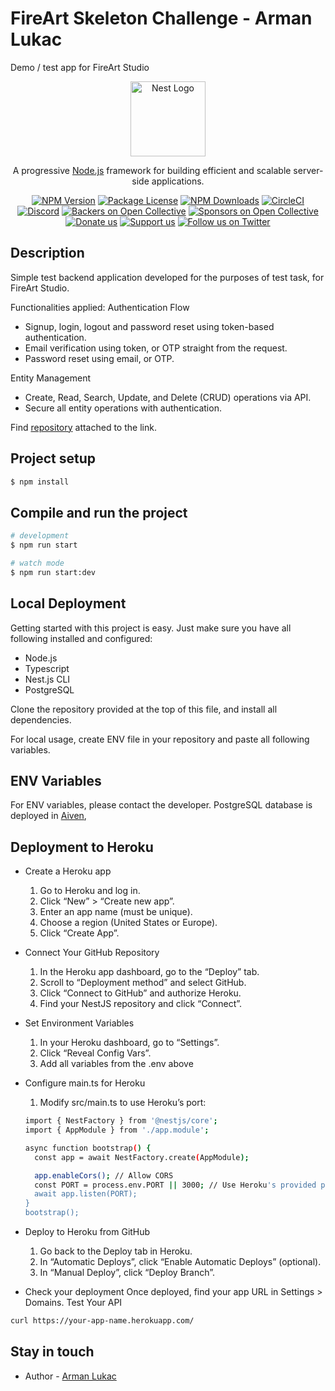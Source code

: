 # FireArt Skeleton Challenge - Arman Lukac

Demo / test app for FireArt Studio

<p align="center">
  <a href="http://nestjs.com/" target="blank"><img src="https://nestjs.com/img/logo-small.svg" width="120" alt="Nest Logo" /></a>
</p>

[circleci-image]: https://img.shields.io/circleci/build/github/nestjs/nest/master?token=abc123def456
[circleci-url]: https://circleci.com/gh/nestjs/nest

  <p align="center">A progressive <a href="http://nodejs.org" target="_blank">Node.js</a> framework for building efficient and scalable server-side applications.</p>
    <p align="center">
<a href="https://www.npmjs.com/~nestjscore" target="_blank"><img src="https://img.shields.io/npm/v/@nestjs/core.svg" alt="NPM Version" /></a>
<a href="https://www.npmjs.com/~nestjscore" target="_blank"><img src="https://img.shields.io/npm/l/@nestjs/core.svg" alt="Package License" /></a>
<a href="https://www.npmjs.com/~nestjscore" target="_blank"><img src="https://img.shields.io/npm/dm/@nestjs/common.svg" alt="NPM Downloads" /></a>
<a href="https://circleci.com/gh/nestjs/nest" target="_blank"><img src="https://img.shields.io/circleci/build/github/nestjs/nest/master" alt="CircleCI" /></a>
<a href="https://discord.gg/G7Qnnhy" target="_blank"><img src="https://img.shields.io/badge/discord-online-brightgreen.svg" alt="Discord"/></a>
<a href="https://opencollective.com/nest#backer" target="_blank"><img src="https://opencollective.com/nest/backers/badge.svg" alt="Backers on Open Collective" /></a>
<a href="https://opencollective.com/nest#sponsor" target="_blank"><img src="https://opencollective.com/nest/sponsors/badge.svg" alt="Sponsors on Open Collective" /></a>
  <a href="https://paypal.me/kamilmysliwiec" target="_blank"><img src="https://img.shields.io/badge/Donate-PayPal-ff3f59.svg" alt="Donate us"/></a>
    <a href="https://opencollective.com/nest#sponsor"  target="_blank"><img src="https://img.shields.io/badge/Support%20us-Open%20Collective-41B883.svg" alt="Support us"></a>
  <a href="https://twitter.com/nestframework" target="_blank"><img src="https://img.shields.io/twitter/follow/nestframework.svg?style=social&label=Follow" alt="Follow us on Twitter"></a>
</p>
  <!--[![Backers on Open Collective](https://opencollective.com/nest/backers/badge.svg)](https://opencollective.com/nest#backer)
  [![Sponsors on Open Collective](https://opencollective.com/nest/sponsors/badge.svg)](https://opencollective.com/nest#sponsor)-->

## Description

Simple test backend application developed for the purposes of test task, for FireArt Studio.

Functionalities applied:
Authentication Flow

- Signup, login, logout and password reset using token-based authentication.
- Email verification using token, or OTP straight from the request.
- Password reset using email, or OTP.

Entity Management

- Create, Read, Search, Update, and Delete (CRUD) operations via API.
- Secure all entity operations with authentication.

Find [repository](https://github.com/armanlukac/fireArt-skeleton-challenge) attached to the link.

## Project setup

```bash
$ npm install
```

## Compile and run the project

```bash
# development
$ npm run start

# watch mode
$ npm run start:dev
```

## Local Deployment

Getting started with this project is easy. Just make sure you have all following installed and configured:

- Node.js
- Typescript
- Nest.js CLI
- PostgreSQL

Clone the repository provided at the top of this file, and install all dependencies.

For local usage, create ENV file in your repository and paste all following variables.

## ENV Variables

For ENV variables, please contact the developer.
PostgreSQL database is deployed in [Aiven](https://aiven.io),

## Deployment to Heroku

- Create a Heroku app
  1.  Go to Heroku and log in.
  2.  Click “New” > “Create new app”.
  3.  Enter an app name (must be unique).
  4.  Choose a region (United States or Europe).
  5.  Click “Create App”.
- Connect Your GitHub Repository
  1.  In the Heroku app dashboard, go to the “Deploy” tab.
  2.  Scroll to “Deployment method” and select GitHub.
  3.  Click “Connect to GitHub” and authorize Heroku.
  4.  Find your NestJS repository and click “Connect”.
- Set Environment Variables
  1.  In your Heroku dashboard, go to “Settings”.
  2.  Click “Reveal Config Vars”.
  3.  Add all variables from the .env above
- Configure main.ts for Heroku

  1. Modify src/main.ts to use Heroku’s port:

  ```bash
  import { NestFactory } from '@nestjs/core';
  import { AppModule } from './app.module';

  async function bootstrap() {
    const app = await NestFactory.create(AppModule);

    app.enableCors(); // Allow CORS
    const PORT = process.env.PORT || 3000; // Use Heroku's provided port
    await app.listen(PORT);
  }
  bootstrap();
  ```

- Deploy to Heroku from GitHub
  1. Go back to the Deploy tab in Heroku.
  2. In “Automatic Deploys”, click “Enable Automatic Deploys” (optional).
  3. In “Manual Deploy”, click “Deploy Branch”.
- Check your deployment
  Once deployed, find your app URL in Settings > Domains.
  Test Your API

```bash
curl https://your-app-name.herokuapp.com/
```

## Stay in touch

- Author - [Arman Lukac](https://www.linkedin.com/in/arman-lukac/)
